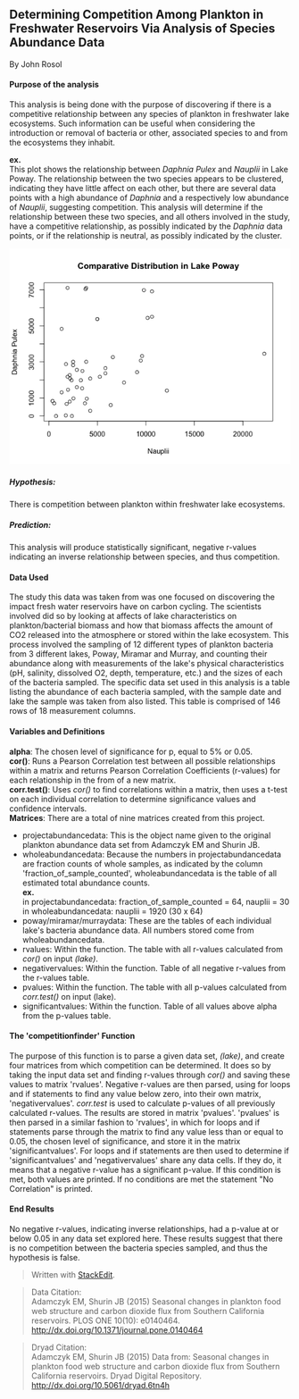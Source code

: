 
## **Determining Competition Among Plankton in Freshwater Reservoirs Via Analysis of Species Abundance Data**  
By John Rosol

#### Purpose of the analysis
This analysis is being done with the purpose of discovering if there is a competitive relationship between any species of plankton in freshwater lake ecosystems. Such information can be useful when considering the introduction or removal of bacteria or other, associated species to and from the ecosystems they inhabit.  
  
**ex.**  
This plot shows the relationship between *Daphnia Pulex* and *Nauplii* in Lake Poway. The relationship between the two species appears to be clustered, indicating they have little affect on each other, but there are several data points with a high abundance of *Daphnia* and a respectively low abundance of *Nauplii*, suggesting competition. This analysis will determine if the relationship between these two species, and all others involved in the study, have a competitive relationship, as possibly indicated by the *Daphnia* data points, or if the relationship is neutral, as possibly indicated by the cluster.  

![poway](https://raw.githubusercontent.com/joro8425/CompBioLabsAndHomework/master/Project/Poway.png)  

##### Hypothesis:
There is competition between plankton within freshwater lake ecosystems.  
##### Prediction:
This analysis will produce statistically significant, negative r-values indicating an inverse relationship between species, and thus competition.  
  
#### Data Used
The study this data was taken from was one focused on discovering the impact fresh water reservoirs have on carbon cycling. The scientists involved did so by  looking at affects of lake characteristics on plankton/bacterial biomass and how that biomass affects the amount of CO2 released into the atmosphere or stored within the lake ecosystem. This process involved the sampling of 12 different types of plankton bacteria from 3 different lakes, Poway, Miramar and Murray, and counting their abundance along with measurements of the lake's physical characteristics (pH, salinity, dissolved O2, depth, temperature, etc.) and the sizes of each of the bacteria sampled. The specific data set used in this analysis is a table listing the abundance of each bacteria sampled, with the sample date and lake the sample was taken from also listed. This table is comprised of 146 rows of 18 measurement columns.  
  
#### Variables and Definitions  
**alpha**: The chosen level of significance for p, equal to 5% or 0.05.  
**cor()**: Runs a Pearson Correlation test between all possible relationships within a matrix and returns Pearson Correlation Coefficients (r-values) for each relationship in the from of a new matrix.  
**corr.test()**: Uses *cor()* to find correlations within a matrix, then uses a t-test on each individual correlation to determine significance values and confidence intervals.  
**Matrices**: There are a total of nine matrices created from this project. 
 * projectabundancedata: This is the object name given to the original plankton abundance data set from Adamczyk EM and Shurin JB.
 * wholeabundancedata: Because the numbers in projectabundancedata are fraction counts of whole samples, as indicated by the column 'fraction_of_sample_counted', wholeabundancedata is the table of all estimated total abundance counts.  
**ex.**  
in projectabundancedata: fraction_of_sample_counted = 64, nauplii = 30
in wholeabundancedata: nauplii = 1920 (30 x 64)
 * poway/miramar/murraydata: These are the tables of each individual lake's bacteria abundance data. All numbers stored come from wholeabundancedata.
 * rvalues: Within the function. The table with all r-values calculated from *cor()* on input *(lake)*.
 * negativervalues: Within the function. Table of all negative r-values from the r-values table.
 * pvalues: Within the function. The table with all p-values calculated from *corr.test()* on input (lake).
 * significantvalues: Within the function. Table of all values above alpha from the p-values table.  
  
#### The 'competitionfinder' Function
The purpose of this function is to parse a given data set, *(lake)*, and create four matrices from which competition can be determined. It does so by taking the input data set and finding r-values through *cor()* and saving these values to matrix 'rvalues'. Negative r-values are then parsed, using for loops and if statements to find any value below zero, into their own matrix, 'negativervalues'. *corr.test* is used to calculate p-values of all previously calculated r-values. The results are stored in matrix 'pvalues'. 'pvalues' is then parsed in a similar fashion to 'rvalues', in which for loops and if statements parse through the matrix to find any value less than or equal to 0.05, the chosen level of significance, and store it in the matrix 'significantvalues'. For loops and if statements are then used to determine if 'significantvalues' and 'negativervalues' share any data cells. If they do, it means that a negative r-value has a significant p-value. If this condition is met, both values are printed. If no conditions are met the statement "No Correlation" is printed.  
  
#### End Results
No negative r-values, indicating inverse relationships, had a p-value at or below 0.05 in any data set explored here. These results suggest that there is no competition between the bacteria species sampled, and thus the hypothesis is false.    
  
  
> Written with [StackEdit](https://stackedit.io/).  

>Data Citation:  
Adamczyk EM, Shurin JB (2015) Seasonal changes in plankton food web structure and carbon dioxide flux from Southern California reservoirs. PLOS ONE 10(10): e0140464. http://dx.doi.org/10.1371/journal.pone.0140464  

>Dryad Citation:  
Adamczyk EM, Shurin JB (2015) Data from: Seasonal changes in plankton food web structure and carbon dioxide flux from Southern California reservoirs. Dryad Digital Repository. http://dx.doi.org/10.5061/dryad.6tn4h
